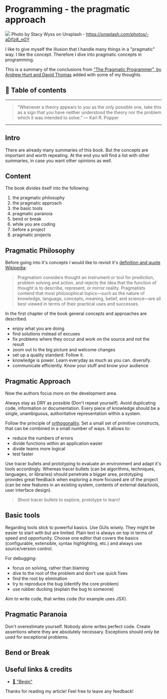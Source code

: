 # Programming - the pragmatic approach

[<img src="https://images.unsplash.com/reserve/NnDHkyxLTFe7d5UZv9Bk_louvre.jpg?dpr=2&auto=format&fit=crop&w=1080&h=730&q=80&cs=tinysrgb&crop=">](
https://unsplash.com/photos/-aDl1z8_nGY)
Photo by Stacy Wyss on Unsplash - https://unsplash.com/photos/-aDl1z8_nGY


I like to give myself the illusion that I handle many things in a "pragmatic" way. I like the concept. Therefore I dive into pragmatic concepts in programming.

This is a summary of the conclusions from ["The Pragmatic Programmer", by Andrew Hunt and David Thomas](https://www.amazon.de/Pragmatic-Programmer-Journeyman-Master/dp/020161622X/ref=sr_1_1?ie=UTF8&qid=1505644110&sr=8-1&keywords=pragmatic+programmer) added with some of my thoughts.


## 📄 Table of contents


---
>“Whenever a theory appears to you as the only possible one, take this as a sign that you have neither understood the theory nor the problem which it was intended to solve.” 
― Karl R. Popper
---

## Intro

There are already many summaries of this book. But the concepts are important and worth repeating. At the end you will find a list with other summaries, in case you want other opinions as well.

## Content

The book divides itself into the following:

1. the pragmatic philosophy
1. the pragmatic approach
1. the basic tools
1. pragmatic paranoia
1. bend or break
1. while you are coding
1. before a project
1. pragmatic projects

## Pragmatic Philosophy

Before going into it's concepts I would like to revisit it's [definition and quote Wikipedia](https://en.wikipedia.org/wiki/Pragmatism):

> Pragmatism considers thought an instrument or tool for prediction, problem solving and action, and rejects the idea that the function of thought is to describe, represent, or mirror reality. Pragmatists contend that most philosophical topics—such as the nature of knowledge, language, concepts, meaning, belief, and science—are all best viewed in terms of their practical uses and successes.

In the first chapter of the book general concepts and approaches are described.

- enjoy what you are doing
- find solutions instead of excuses
- fix problems where they occur and work on the source and not the result
- zoom out to the big picture and welcome changes
- set up a quality standard. Follow it.
- knowledge is power. Learn everyday as much as you can. diversify.
- communicate efficiently. Know your stuff and know your audience

## Pragmatic Approach

Now the authors focus more on the development area.


Always stay as DRY as possible (Don't repeat yourself). Avoid duplicating code, information or documentation. Every piece of knowledge should be a single, unambiguous, authoritative representation within a system.

Follow the principle of [orthogonality](https://en.wikipedia.org/wiki/Orthogonality_(programming)). Set a small set of primitive constructs, that can be combined in a small number of ways. It allows to:
- reduce the numbers of errors
- divide functions within an application easier
- divide teams more logical
- test faster

Use tracer bullets and prototyping to evaluate an environment and adapt it's tools accordingly. Whereas tracer bullets (can be algorithms, techniques, languages, or libraries) should penetrate a bigger area, prototyping provides great feedback when exploring a more focused are of the project (can be new features in an existing system, contents of external data/tools, user interface design). 

> Shoot tracer bullets to explore, prototype to learn!


## Basic tools

Regarding tools stick to powerful basics. 
Use GUIs wisely. They might be easier to start with but are limited. Plain text is always on top in terms of speed and opportunity.
Choose one editor that covers the basics (configurable, extensible, syntax highlighting, etc.) and always use source/version control.

For debugging:
- focus on solving, rather than blaming
- dive to the root of the problem and don't use quick fixes
- find the root by elimination
- try to reproduce the bug (identify the core problem)
- use rubber ducking (explain the bug to someone)

Aim to write code, that writes code (for example uses JSX).

## Pragmatic Paranoia

Don't overestimate yourself. Nobody alone writes perfect code. 
Create assertions where they are absolutely necessary. Exceptions should only be used for exceptional problems.

## Bend or Break









## Useful links & credits
- [📄 "Begin"](afgafgadgads)



Thanks for reading my article! Feel free to leave any feedback! 


<!-- Written by Daniel Deutsch (deudan1010@gmail.com) -->
